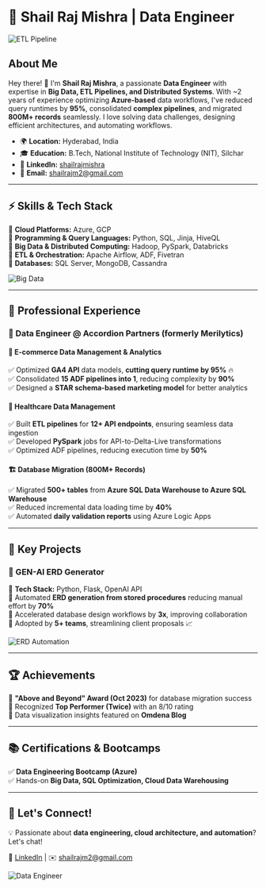 # 🚀 Shail Raj Mishra | Data Engineer  

![ETL Pipeline](https://media.giphy.com/media/ZVik7pBtu9dNS/giphy.gif)  

## About Me

Hey there! 👋 I'm **Shail Raj Mishra**, a passionate **Data Engineer** with expertise in **Big Data, ETL Pipelines, and Distributed Systems**. With ~2 years of experience optimizing **Azure-based** data workflows, I've reduced query runtimes by **95%**, consolidated **complex pipelines**, and migrated **800M+ records** seamlessly. I love solving data challenges, designing efficient architectures, and automating workflows.

- 🌍 **Location:** Hyderabad, India  
- 🎓 **Education:** B.Tech, National Institute of Technology (NIT), Silchar
- 🔗 **LinkedIn:** [shailrajmishra](https://www.linkedin.com/in/shailrajmishra)  
- 📧 **Email:** shailrajm2@gmail.com  

---

## ⚡ Skills & Tech Stack

🔹 **Cloud Platforms:** Azure, GCP  
🔹 **Programming & Query Languages:** Python, SQL, Jinja, HiveQL  
🔹 **Big Data & Distributed Computing:** Hadoop, PySpark, Databricks  
🔹 **ETL & Orchestration:** Apache Airflow, ADF, Fivetran  
🔹 **Databases:** SQL Server, MongoDB, Cassandra  

![Big Data](https://media.giphy.com/media/L1R1tvI9svkIWwpVYr/giphy.gif)  

---

## 💼 Professional Experience

### 📌 Data Engineer @ Accordion Partners (formerly Merilytics)  

#### 🛒 **E-commerce Data Management & Analytics**  
✅ Optimized **GA4 API** data models, **cutting query runtime by 95%** 🔥  
✅ Consolidated **15 ADF pipelines into 1**, reducing complexity by **90%**  
✅ Designed a **STAR schema-based marketing model** for better analytics  

#### 🏥 **Healthcare Data Management**  
✅ Built **ETL pipelines** for **12+ API endpoints**, ensuring seamless data ingestion  
✅ Developed **PySpark** jobs for API-to-Delta-Live transformations  
✅ Optimized ADF pipelines, reducing execution time by **50%**  

#### 🏗️ **Database Migration (800M+ Records)**  
✅ Migrated **500+ tables** from **Azure SQL Data Warehouse to Azure SQL Warehouse**  
✅ Reduced incremental data loading time by **40%**  
✅ Automated **daily validation reports** using Azure Logic Apps  

---

## 🚀 Key Projects

### 📌 GEN-AI ERD Generator  
🔹 **Tech Stack:** Python, Flask, OpenAI API  
🔹 Automated **ERD generation from stored procedures** reducing manual effort by **70%**  
🔹 Accelerated database design workflows by **3x**, improving collaboration  
🔹 Adopted by **5+ teams**, streamlining client proposals 📈  

![ERD Automation](https://media.giphy.com/media/xT9IgzoKnwFNmISR8I/giphy.gif)  

---

## 🏆 Achievements

🏅 **"Above and Beyond" Award (Oct 2023)** for database migration success  
🏅 Recognized **Top Performer (Twice)** with an 8/10 rating  
🏅 Data visualization insights featured on **Omdena Blog**  

---

## 📚 Certifications & Bootcamps

✅ **Data Engineering Bootcamp (Azure)**  
✅ Hands-on **Big Data, SQL Optimization, Cloud Data Warehousing**  

---

## 📢 Let's Connect!

💡 Passionate about **data engineering, cloud architecture, and automation**? Let's chat!  

🔗 [LinkedIn](https://www.linkedin.com/in/shailrajmishra) | ✉️ shailrajm2@gmail.com  

![Data Engineer](https://media.giphy.com/media/3o7abldj0b3rxrZUxW/giphy.gif)  


